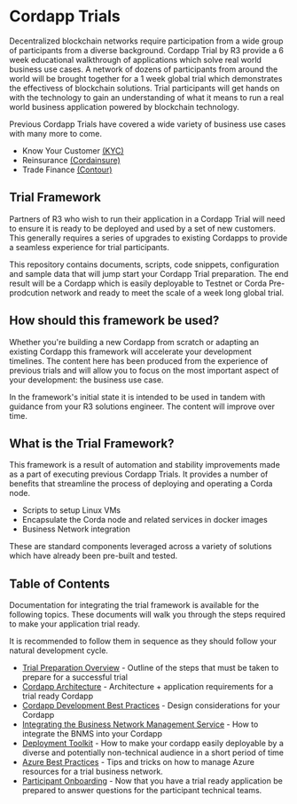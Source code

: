 # Cordapp Trials

Decentralized blockchain networks require participation from a wide group of participants from a diverse background. Cordapp Trial by R3 provide a 6 week educational walkthrough of applications which solve real world business use cases. A network of dozens of participants from around the world will be brought together for a 1 week global trial which demonstrates the effectivess of blockchain solutions. Trial participants will get hands on with the technology to gain an understanding of what it means to run a real world business application powered by blockchain technology.

Previous Cordapp Trials have covered a wide variety of business use cases with many more to come.

- Know Your Customer [(KYC)](https://marketplace.r3.com/solutions/leia-ii)
- Reinsurance [(Cordainsure)](https://marketplace.r3.com/solutions/cordainsure)
- Trade Finance [(Contour)](https://www.contour.network/)

## Trial Framework

Partners of R3 who wish to run their application in a Cordapp Trial will need to ensure it is ready to be deployed and used by a set of new customers. This generally requires a series of upgrades to existing Cordapps to provide a seamless experience for trial participants.

This repository contains documents, scripts, code snippets, configuration and sample data that will jump start your Cordapp Trial preparation. The end result will be a Cordapp which is easily deployable to Testnet or Corda Pre-prodcution network and ready to meet the scale of a week long global trial.

## How should this framework be used?

Whether you're building a new Cordapp from scratch or adapting an existing Cordapp this framework will accelerate your development timelines. The content here has been produced from the experience of previous trials and will allow you to focus on the most important aspect of your development: the business use case. 

In the framework's initial state it is intended to be used in tandem with guidance from your R3 solutions engineer. The content will improve over time.

## What is the Trial Framework?

This framework is a result of automation and stability improvements made as a part of executing previous Cordapp Trials. It provides a number of benefits that streamline the process of deploying and operating a Corda node.

- Scripts to setup Linux VMs
- Encapsulate the Corda node and related services in docker images 
- Business Network integration 

These are standard components leveraged across a variety of solutions which have already been pre-built and tested.

## Table of Contents

Documentation for integrating the trial framework is available for the following topics. These documents will walk you through the steps required to make your application trial ready.

It is recommended to follow them in sequence as they should follow your natural development cycle.

- [Trial Preparation Overview](./docs/trial_preparation_overview.md) - Outline of the steps that must be taken to prepare for a successful trial
- [Cordapp Architecture](./docs/cordapp_architecture.md) - Architecture + application requirements for a trial ready Cordapp
- [Cordapp Development Best Practices](./docs/cordapp_development_best_practices.md) - Design considerations for your Cordapp
- [Integrating the Business Network Management Service](./docs/bnms_integration.md) - How to integrate the BNMS into your Cordapp
- [Deployment Toolkit](./docs/deployment_toolkit.md) - How to make your cordapp easily deployable by a diverse and potentially non-technical audience in a short period of time
- [Azure Best Practices](./docs/azure_best_practices.md) - Tips and tricks on how to manage Azure resources for a trial business network.
- [Participant Onboarding](./docs/participant_onboarding.md) - Now that you have a trial ready application be prepared to answer questions for the participant technical teams.